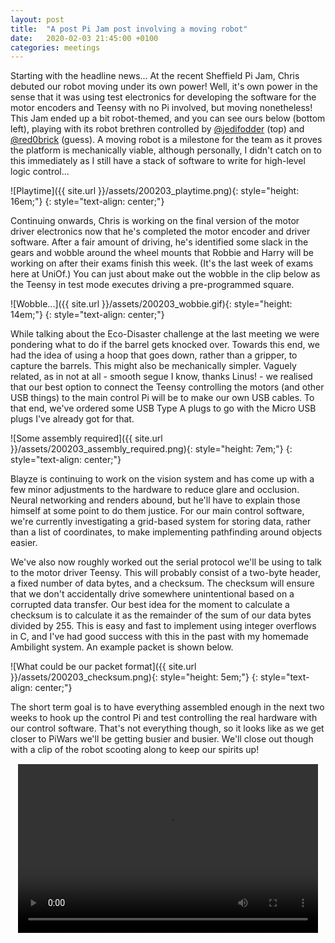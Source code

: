 ```yaml
---
layout: post
title:  "A post Pi Jam post involving a moving robot"
date:   2020-02-03 21:45:00 +0100
categories: meetings
---
```


Starting with the headline news... At the recent Sheffield Pi Jam, Chris debuted our robot moving under its own power! Well, it's own power in the sense that it was using test electronics for developing the software for the motor encoders and Teensy with no Pi involved, but moving nonetheless! This Jam ended up a bit robot-themed, and you can see ours below (bottom left), playing with its robot brethren controlled by [@jedifodder](https://twitter.com/jedifodder) (top) and [@red0brick](https://twitter.com/red0brick) (guess). A moving robot is a milestone for the team as it proves the platform is mechanically viable, although personally, I didn't catch on to this immediately as I still have a stack of software to write for high-level logic control...

![Playtime]({{ site.url }}/assets/200203_playtime.png){: style="height: 16em;"}
{: style="text-align: center;"}

Continuing onwards, Chris is working on the final version of the motor driver electronics now that he's completed the motor encoder and driver software. After a fair amount of driving, he's identified some slack in the gears and wobble around the wheel mounts that Robbie and Harry will be working on after their exams finish this week. (It's the last week of exams here at UniOf.) You can just about make out the wobble in the clip below as the Teensy in test mode executes driving a pre-programmed square.

![Wobble...]({{ site.url }}/assets/200203_wobbie.gif){: style="height: 14em;"}
{: style="text-align: center;"}

While talking about the Eco-Disaster challenge at the last meeting we were pondering what to do if the barrel gets knocked over. Towards this end, we had the idea of using a hoop that goes down, rather than a gripper, to capture the barrels. This might also be mechanically simpler. Vaguely related, as in not at all - smooth segue I know, thanks Linus! - we realised that our best option to connect the Teensy controlling the motors (and other USB things) to the main control Pi will be to make our own USB cables. To that end, we've ordered some USB Type A plugs to go with the Micro USB plugs I've already got for that.

![Some assembly required]({{ site.url }}/assets/200203_assembly_required.png){: style="height: 7em;"}
{: style="text-align: center;"}

Blayze is continuing to work on the vision system and has come up with a few minor adjustments to the hardware to reduce glare and occlusion. Neural networking and renders abound, but he'll have to explain those himself at some point to do them justice. For our main control software, we're currently investigating a grid-based system for storing data, rather than a list of coordinates, to make implementing pathfinding around objects easier.

We've also now roughly worked out the serial protocol we'll be using to talk to the motor driver Teensy. This will probably consist of a two-byte header, a fixed number of data bytes, and a checksum. The checksum will ensure that we don't accidentally drive somewhere unintentional based on a corrupted data transfer. Our best idea for the moment to calculate a checksum is to calculate it as the remainder of the sum of our data bytes divided by 255. This is easy and fast to implement using integer overflows in C, and I've had good success with this in the past with my homemade Ambilight system. An example packet is shown below.

![What could be our packet format]({{ site.url }}/assets/200203_checksum.png){: style="height: 5em;"}
{: style="text-align: center;"}

The short term goal is to have everything assembled enough in the next two weeks to hook up the control Pi and test controlling the real hardware with our control software. That's not everything though, so it looks like as we get closer to PiWars we'll be getting busier and busier. We'll close out though with a clip of the robot scooting along to keep our spirits up!

<video height="640" width="360" style="margin-left: auto; margin-right: auto; width: 480px; height: 270px; display: block; border: solid 1px white; margin-top: 5px; margin-bottom: 5px" controls>
  <source type="video/mp4" src="{{ site.baseurl }}/assets/200203_scooch.mp4">
  <source type="video/webm" src="{{ site.baseurl }}/assets/200203_scooch.webm">
  <source type="video/ogg" src="{{ site.baseurl }}/assets/200203_scooch.ogv">
</video>

